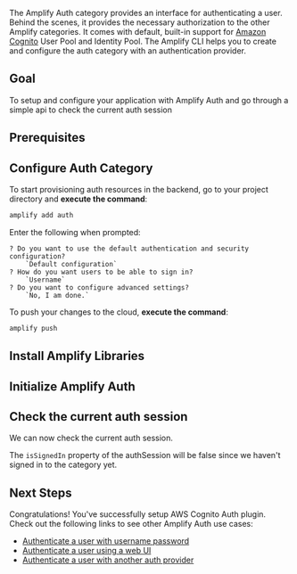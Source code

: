 The Amplify Auth category provides an interface for authenticating a user. Behind the scenes, it provides the necessary authorization to the other Amplify categories. It comes with default, built-in support for [Amazon Cognito](https://aws.amazon.com/cognito) User Pool and Identity Pool. The Amplify CLI helps you to create and configure the auth category with an authentication provider.

## Goal
To setup and configure your application with Amplify Auth and go through a simple api to check the current auth session

## Prerequisites

<inline-fragment platform="ios" src="~/lib/auth/fragments/ios/getting_started/10_preReq.md"></inline-fragment>
<inline-fragment platform="android" src="~/lib/auth/fragments/android/getting_started/10_preReq.md"></inline-fragment>
<inline-fragment platform="flutter" src="~/lib/auth/fragments/flutter/getting_started/10_preReq.md"></inline-fragment>

## Configure Auth Category

To start provisioning auth resources in the backend, go to your project directory and **execute the command**:

```bash
amplify add auth
```

Enter the following when prompted:
```console
? Do you want to use the default authentication and security configuration?
    `Default configuration`
? How do you want users to be able to sign in?
    `Username`
? Do you want to configure advanced settings?
    `No, I am done.`
```

To push your changes to the cloud, **execute the command**:

```bash
amplify push
```

<inline-fragment platform="ios" src="~/lib/auth/fragments/ios/getting_started/12_amplifyConfig.md"></inline-fragment>
<inline-fragment platform="android" src="~/lib/auth/fragments/android/getting_started/12_amplifyConfig.md"></inline-fragment>
<inline-fragment platform="flutter" src="~/lib/auth/fragments/flutter/getting_started/12_amplifyConfig.md"></inline-fragment>

## Install Amplify Libraries

<inline-fragment platform="ios" src="~/lib/auth/fragments/ios/getting_started/20_installLib.md"></inline-fragment>
<inline-fragment platform="android" src="~/lib/auth/fragments/android/getting_started/20_installLib.md"></inline-fragment>
<inline-fragment platform="flutter" src="~/lib/auth/fragments/flutter/getting_started/20_installLib.md"></inline-fragment>

## Initialize Amplify Auth
<inline-fragment platform="ios" src="~/lib/auth/fragments/ios/getting_started/30_initAuth.md"></inline-fragment>
<inline-fragment platform="android" src="~/lib/auth/fragments/android/getting_started/30_initAuth.md"></inline-fragment>
<inline-fragment platform="flutter" src="~/lib/auth/fragments/flutter/getting_started/30_initAuth.md"></inline-fragment>

## Check the current auth session

We can now check the current auth session.

<inline-fragment platform="ios" src="~/lib/auth/fragments/ios/getting_started/40_fetchSession.md"></inline-fragment>
<inline-fragment platform="android" src="~/lib/auth/fragments/android/getting_started/40_fetchSession.md"></inline-fragment>

The `isSignedIn` property of the authSession will be false since we haven't signed in to the category yet.

## Next Steps
Congratulations! You've successfully setup AWS Cognito Auth plugin.  Check out the following links to see other Amplify Auth use cases:

* [Authenticate a user with username password](~/lib/auth/signin.md)
* [Authenticate a user using a web UI](~/lib/auth/signin_web_ui.md)
* [Authenticate a user with another auth provider](~/lib/auth/social_signin_web_ui.md)
